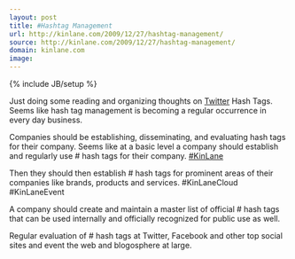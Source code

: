 ```yaml
---
layout: post
title: #Hashtag Management
url: http://kinlane.com/2009/12/27/hashtag-management/
source: http://kinlane.com/2009/12/27/hashtag-management/
domain: kinlane.com
image: 
---
```

{% include JB/setup %}<p>Just doing some reading and organizing thoughts on <a href="http://www.twitter.com">Twitter</a> Hash Tags. Seems like hash tag management is becoming a regular occurrence in every day business.<p></p>
Companies should be establishing, disseminating, and evaluating hash tags for their company. Seems like at a basic level a company should establish and regularly use # hash tags for their company. <a href="http://twitter.com/kinlane">#KinLane</a><p></p>
Then they should then establish # hash tags for prominent areas of their companies like brands, products and services. #KinLaneCloud #KinLaneEvent<p></p>
A company should create and maintain a master list of official # hash tags that can be used internally and officially recognized for public use as well.<p></p>
Regular evaluation of # hash tags at Twitter, Facebook and other top social sites and event the web and blogosphere at large.
</p>
